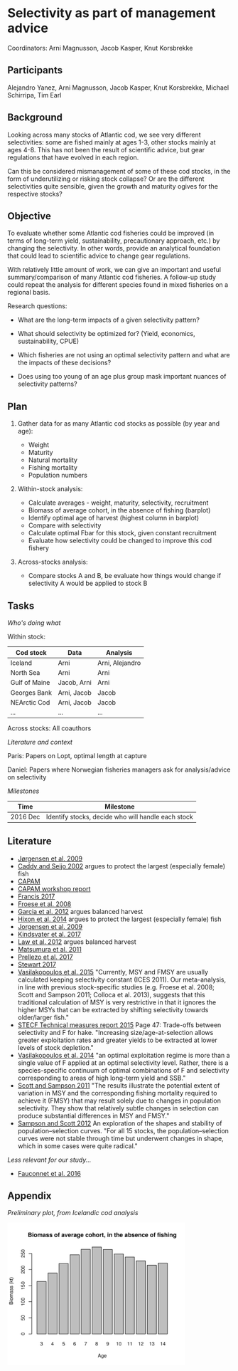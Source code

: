 # Selectivity as part of management advice

Coordinators: Arni Magnusson, Jacob Kasper, Knut Korsbrekke

## Participants

Alejandro Yanez, Arni Magnusson, Jacob Kasper, Knut Korsbrekke, Michael
Schirripa, Tim Earl

## Background

Looking across many stocks of Atlantic cod, we see very different selectivities:
some are fished mainly at ages 1-3, other stocks mainly at ages 4-8. This has
not been the result of scientific advice, but gear regulations that have evolved
in each region.

Can this be considered mismanagement of some of these cod stocks, in the form of
underutilizing or risking stock collapse? Or are the different selectivities
quite sensible, given the growth and maturity ogives for the respective stocks?

## Objective

To evaluate whether some Atlantic cod fisheries could be improved (in terms of
long-term yield, sustainability, precautionary approach, etc.) by changing the
selectivity. In other words, provide an analytical foundation that could lead to
scientific advice to change gear regulations.

With relatively little amount of work, we can give an important and useful
summary/comparison of many Atlantic cod fisheries. A follow-up study could
repeat the analysis for different species found in mixed fisheries on a regional
basis.

Research questions:

* What are the long-term impacts of a given selectivity pattern?

* What should selectivity be optimized for? (Yield, economics, sustainability,
  CPUE)

* Which fisheries are not using an optimal selectivity pattern and what are the
  impacts of these decisions?

* Does using too young of an age plus group mask important nuances of
  selectivity patterns?

## Plan

1. Gather data for as many Atlantic cod stocks as possible (by year and age):
   * Weight
   * Maturity
   * Natural mortality
   * Fishing mortality
   * Population numbers

2. Within-stock analysis:
   * Calculate averages - weight, maturity, selectivity, recruitment
   * Biomass of average cohort, in the absence of fishing (barplot)
   * Identify optimal age of harvest (highest column in barplot)
   * Compare with selectivity
   * Calculate optimal Fbar for this stock, given constant recruitment
   * Evaluate how selectivity could be changed to improve this cod fishery

3. Across-stocks analysis:
   * Compare stocks A and B, be evaluate how things would change if selectivity
     A would be applied to stock B

## Tasks

*Who's doing what*

Within stock:

Cod stock     | Data        | Analysis
------------- | ----------- | ---------------
Iceland       | Arni        | Arni, Alejandro
North Sea     | Arni        | Arni
Gulf of Maine | Jacob, Arni | Arni
Georges Bank  | Arni, Jacob | Jacob
NEArctic Cod  | Arni, Jacob | Jacob
...           | ...         | ...

Across stocks: All coauthors

*Literature and context*

Paris: Papers on Lopt, optimal length at capture

Daniel: Papers where Norwegian fisheries managers ask for analysis/advice on
selectivity

*Milestones*

Time     | Milestone
-------- | --------------------------------------------------
2016 Dec | Identify stocks, decide who will handle each stock

## Literature
* [Jørgensen et al. 2009](https://www.ncbi.nlm.nih.gov/pmc/articles/PMC3352490/)
* [Caddy and Seijo 2002](https://ac.els-cdn.com/S0165783602000115/1-s2.0-S0165783602000115-main.pdf?_tid=a4c1f17c-cae0-11e7-bb2b-00000aacb35f&acdnat=1510845365_53ad53d0c714479caf1258a58ab230ec) argues to protect the largest (especially female) fish
* [CAPAM](http://capamresearch.org/current-projects/selectivity)
* [CAPAM workshop report](https://swfsc.noaa.gov/publications/CR/2013/2013Crone.pdf)
* [Francis 2017](http://www.sciencedirect.com/science/article/pii/S0165783616301953)
* [Froese et al. 2008](http://www.sciencedirect.com/science/article/pii/S016578360800043X)
* [Garcia et al. 2012](http://science.sciencemag.org/content/335/6072/1045) argues balanced harvest
* [Hixon et al. 2014](https://academic.oup.com/icesjms/article/71/8/2171/748104) argues to protect the largest (especially female) fish
* [Jorgensen et al. 2009](http://archimer.ifremer.fr/doc/00000/6867/)
* [Kindsvater et al. 2017](onlinelibrary.wiley.com/doi/10.1111/faf.12208/abstract)
* [Law et al. 2012](https://academic.oup.com/icesjms/article/69/4/602/634795) argues balanced harvest
* [Matsumura et al. 2011](https://link.springer.com/article/10.1007/s10682-010-9444-8)
* [Prellezo et al. 2017](http://scientiamarina.revistas.csic.es/index.php/scientiamarina/article/view/1722)
* [Stewart 2017](www.sciencedirect.com/science/article/pii/S0165783616302077)
* [Vasilakopoulos et al. 2015](http://onlinelibrary.wiley.com/doi/10.1111/faf.12117/abstract)
"Currently, MSY and FMSY are usually calculated keeping selectivity constant (ICES 2011). Our meta-analysis, in line with previous stock-specific studies (e.g. Froese et al. 2008; Scott and Sampson 2011; Colloca et al. 2013), suggests that this traditional calculation of MSY is very restrictive in that it ignores the higher MSYs that can be extracted by shifting selectivity towards older/larger fish."
* [STECF Technical measures report 2015](https://stecf.jrc.ec.europa.eu/documents/43805/935868/STECF+15-05+-+Technical+Measures+part+III.pdf) Page 47: Trade-offs between selectivity and F for hake.
"Increasing size/age-at-selection allows greater exploitation rates and greater yields to be extracted at lower levels of stock depletion."
* [Vasilakopoulos et al. 2014](https://www.cell.com/current-biology/abstract/S0960-9822(14)00671-X)
"an optimal exploitation regime is more than a single value of F applied at an optimal selectivity level. Rather, there is a species-specific continuum of optimal combinations of F and selectivity corresponding to areas of high long-term yield and SSB."
* [Scott and Sampson 2011](https://ideas.repec.org/a/eee/marpol/v35y2011i1p79-84.html)
"The results illustrate the potential extent of variation in MSY and the corresponding fishing mortality required to achieve it (FMSY) that may result solely due to changes in population selectivity. They show that relatively subtle changes in selection can produce substantial differences in MSY and FMSY."
* [Sampson and Scott 2012](https://onlinelibrary.wiley.com/doi/abs/10.1111/j.1467-2979.2011.00417.x) An exploration of the shapes and stability of population–selection curves.
"For all 15 stocks, the population–selection curves were not stable through time but underwent changes in shape, which in some cases were quite radical."

*Less relevant for our study...*

* [Fauconnet et al. 2016](https://www.sciencedirect.com/science/article/pii/S0308597X15003231)

## Appendix

*Preliminary plot, from Icelandic cod analysis*

<img src="earlier-studies/icelandic-cod/cohort-biomass.png" width="400">
